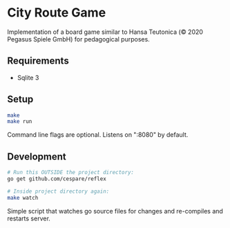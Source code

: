 # City Route Game

Implementation of a board game similar to Hansa Teutonica (© 2020 Pegasus Spiele GmbH) for pedagogical purposes.

## Requirements

* Sqlite 3

## Setup

```sh
make
make run
```

Command line flags are optional. Listens on ":8080" by default.

## Development

```sh
# Run this OUTSIDE the project directory:
go get github.com/cespare/reflex

# Inside project directory again:
make watch
```

Simple script that watches go source files for changes and re-compiles and restarts server.
